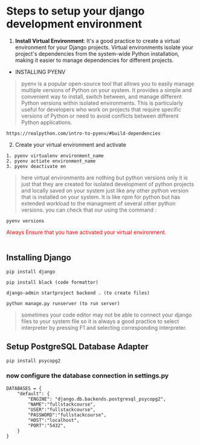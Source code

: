 # Steps to setup your django development environment 
1. **Install Virtual Environment**:
It's a good practice to create a virtual environment for your Django projects. Virtual environments isolate your project's dependencies from the system-wide Python installation, making it easier to manage dependencies for different projects.


* INSTALLING PYENV

> pyenv is a popular open-source tool that allows you to easily manage multiple versions of Python on your system. It provides a simple and convenient way to install, switch between, and manage different Python versions within isolated environments. This is particularly useful for developers who work on projects that require specific versions of Python or need to avoid conflicts between different Python applications.

```
https://realpython.com/intro-to-pyenv/#build-dependencies
```

2. Create your virtual environment and activate
```
1. pyenv virtualenv environment_name
2. pyenv actiate environment_name
3. pyenv deactivate en
```

> here virtual environments are nothing but python versions only it is just that they are created for isolated development of python projects and locally saved on your system just like any other python version that is installed on your system. It is like npm for python but has extended workload to the managment of several other python versions. you can check that our using the command :
```
pyenv versions
```

<div style="color:red">Always Ensure that you have activated your virtual environment.</div>
</br>


## Installing Django
```
pip install django

pip install black (code formattor)

django-admin startproject backend . (to create files)

python manage.py runserver (to run server)
```

> sometimes your code editor may not be able to connect your django files to your system file so it is always a good practice to select interpreter by pressing F1 and selecting corresponding interpreter.

## Setup PostgreSQL Database Adapter
```
pip install psycopg2
```

### now configure the database connection in settings.py
```
DATABASES = {
    "default": {
        "ENGINE": "django.db.backends.postgresql_psycopg2",
        "NAME":"fullstackcourse",
        "USER":"fullstackcourse",
        "PASSWORD":"fullstackcourse",
        "HOST":"localhost",
        "PORT":"5432",
    }
}
```





